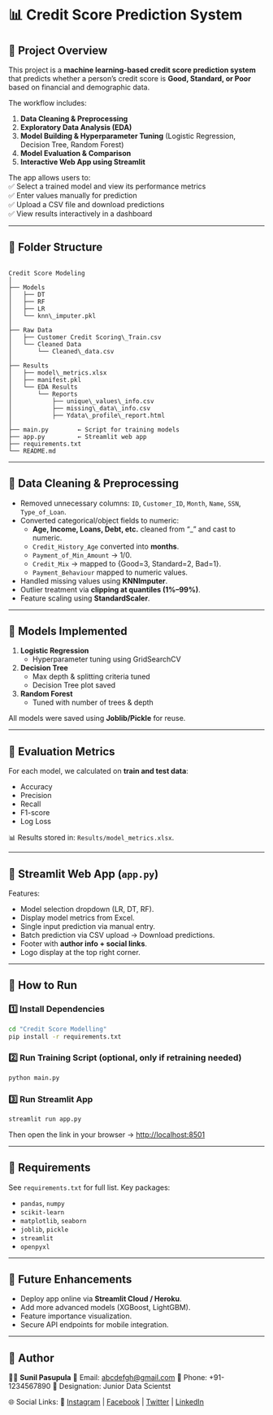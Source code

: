 

# 📊 Credit Score Prediction System  

## 🔹 Project Overview  
This project is a **machine learning-based credit score prediction system** that predicts whether a person’s credit score is **Good, Standard, or Poor** based on financial and demographic data.  

The workflow includes:  
1. **Data Cleaning & Preprocessing**  
2. **Exploratory Data Analysis (EDA)**  
3. **Model Building & Hyperparameter Tuning** (Logistic Regression, Decision Tree, Random Forest)  
4. **Model Evaluation & Comparison**  
5. **Interactive Web App using Streamlit**  

The app allows users to:  
✅ Select a trained model and view its performance metrics  
✅ Enter values manually for prediction  
✅ Upload a CSV file and download predictions  
✅ View results interactively in a dashboard  

---

## 🔹 Folder Structure  

```

Credit Score Modeling
│
├── Models
│   ├── DT
│   ├── RF
│   ├── LR
│   └── knn\_imputer.pkl
│
├── Raw Data
│   ├── Customer Credit Scoring\_Train.csv
│   └── Cleaned Data
│       └── Cleaned\_data.csv
│
├── Results
│   ├── model\_metrics.xlsx
│   ├── manifest.pkl
│   └── EDA Results
│       └── Reports
│           ├── unique\_values\_info.csv
│           ├── missing\_data\_info.csv
│           ├── Ydata\_profile\_report.html
│
├── main.py        ← Script for training models
├── app.py         ← Streamlit web app
├── requirements.txt
└── README.md

````

---

## 🔹 Data Cleaning & Preprocessing  
- Removed unnecessary columns: `ID`, `Customer_ID`, `Month`, `Name`, `SSN`, `Type_of_Loan`.  
- Converted categorical/object fields to numeric:  
  - **Age, Income, Loans, Debt, etc.** cleaned from “_” and cast to numeric.  
  - `Credit_History_Age` converted into **months**.  
  - `Payment_of_Min_Amount` → 1/0.  
  - `Credit_Mix` → mapped to {Good=3, Standard=2, Bad=1}.  
  - `Payment_Behaviour` mapped to numeric values.  
- Handled missing values using **KNNImputer**.  
- Outlier treatment via **clipping at quantiles (1%–99%)**.  
- Feature scaling using **StandardScaler**.  

---

## 🔹 Models Implemented  
1. **Logistic Regression**  
   - Hyperparameter tuning using GridSearchCV  
2. **Decision Tree**  
   - Max depth & splitting criteria tuned  
   - Decision Tree plot saved  
3. **Random Forest**  
   - Tuned with number of trees & depth  

All models were saved using **Joblib/Pickle** for reuse.  

---

## 🔹 Evaluation Metrics  
For each model, we calculated on **train and test data**:  
- Accuracy  
- Precision  
- Recall  
- F1-score  
- Log Loss  

📊 Results stored in: `Results/model_metrics.xlsx`.  

---

## 🔹 Streamlit Web App (`app.py`)  
Features:  
- Model selection dropdown (LR, DT, RF).  
- Display model metrics from Excel.  
- Single input prediction via manual entry.  
- Batch prediction via CSV upload → Download predictions.  
- Footer with **author info + social links**.  
- Logo display at the top right corner.  

---

## 🔹 How to Run  

### 1️⃣ Install Dependencies  
```bash
cd "Credit Score Modelling"
pip install -r requirements.txt
````

### 2️⃣ Run Training Script (optional, only if retraining needed)

```bash
python main.py
```

### 3️⃣ Run Streamlit App

```bash
streamlit run app.py
```

Then open the link in your browser → [http://localhost:8501](http://localhost:8501)

---

## 🔹 Requirements

See `requirements.txt` for full list.
Key packages:

* `pandas`, `numpy`
* `scikit-learn`
* `matplotlib`, `seaborn`
* `joblib`, `pickle`
* `streamlit`
* `openpyxl`

---

## 🔹 Future Enhancements

* Deploy app online via **Streamlit Cloud / Heroku**.
* Add more advanced models (XGBoost, LightGBM).
* Feature importance visualization.
* Secure API endpoints for mobile integration.

---

## 🔹 Author

👩‍💻 **Sunil Pasupula**
📧 Email: [abcdefgh@gmail.com](mailto:abcdefgh@gmail.com)
📱 Phone: +91-1234567890
🏫 Designation: Junior Data Scientst

🌐 Social Links:
🔗 [Instagram](https://instagram.com/yourusername) | [Facebook](https://facebook.com/yourusername) | [Twitter](https://twitter.com/yourusername) | [LinkedIn](https://www.linkedin.com/in/samruddhi-panhalkar)
